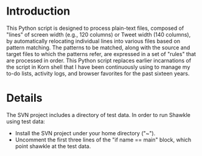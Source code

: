 # Introduction #

This Python script is designed to process plain-text files,
composed of "lines" of screen width (e.g., 120 columns)
or Tweet width (140 columns), by automatically relocating
individual lines into various files based on pattern matching.
The patterns to be matched, along with the source and target
files to which the patterns refer, are expressed in a set of
"rules" that are processed in order.  This Python script
replaces earlier incarnations of the script in Korn shell
that I have been continuously using to manage my to-do lists,
activity logs, and browser favorites for the past sixteen
years.

# Details #

The SVN project includes a directory of test data.  In order
to run Shawkle using test data:
  * Install the SVN project under your home directory ("~").
  * Uncomment the first three lines of the "if name == main" block, which point shawkle at the test data.